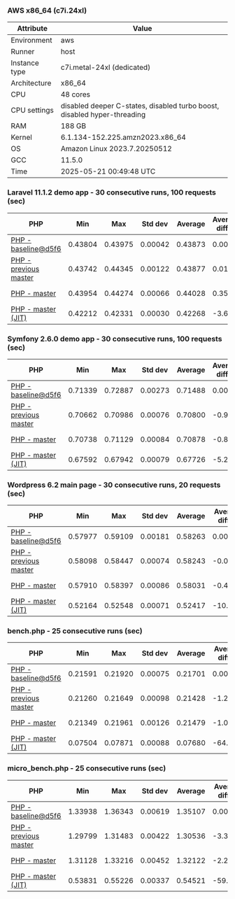 ### AWS x86_64 (c7i.24xl)

|  Attribute    |     Value      |
|---------------|----------------|
| Environment   |aws|
| Runner        |host|
| Instance type |c7i.metal-24xl (dedicated)|
| Architecture  |x86_64
| CPU           |48 cores|
| CPU settings  |disabled deeper C-states, disabled turbo boost, disabled hyper-threading|
| RAM           |188 GB|
| Kernel        |6.1.134-152.225.amzn2023.x86_64|
| OS            |Amazon Linux 2023.7.20250512|
| GCC           |11.5.0|
| Time          |2025-05-21 00:49:48 UTC|

### Laravel 11.1.2 demo app - 30 consecutive runs, 100 requests (sec)

|     PHP     |     Min     |     Max     |    Std dev   |   Average  |  Average diff % |   Median   | Median diff % |     Memory    |
|-------------|-------------|-------------|--------------|------------|-----------------|------------|---------------|---------------|
|[PHP - baseline@d5f6](https://github.com/php/php-src/commit/d5f6e56610)|0.43804|0.43975|0.00042|0.43873|0.00%|0.43872|0.00%|41.91 MB|
|[PHP - previous master](https://github.com/php/php-src/commit/63657df6e1)|0.43742|0.44345|0.00122|0.43877|0.01%|0.43845|-0.06%|42.13 MB|
|[PHP - master](https://github.com/php/php-src/commit/16a3fb1c3f)|0.43954|0.44274|0.00066|0.44028|0.35%|0.44013|0.32%|42.14 MB|
|[PHP - master (JIT)](https://github.com/php/php-src/commit/16a3fb1c3f)|0.42212|0.42331|0.00030|0.42268|-3.66%|0.42267|-3.66%|50.93 MB|

### Symfony 2.6.0 demo app - 30 consecutive runs, 100 requests (sec)

|     PHP     |     Min     |     Max     |    Std dev   |   Average  |  Average diff % |   Median   | Median diff % |     Memory    |
|-------------|-------------|-------------|--------------|------------|-----------------|------------|---------------|---------------|
|[PHP - baseline@d5f6](https://github.com/php/php-src/commit/d5f6e56610)|0.71339|0.72887|0.00273|0.71488|0.00%|0.71414|0.00%|37.56 MB|
|[PHP - previous master](https://github.com/php/php-src/commit/63657df6e1)|0.70662|0.70986|0.00076|0.70800|-0.96%|0.70787|-0.88%|37.79 MB|
|[PHP - master](https://github.com/php/php-src/commit/16a3fb1c3f)|0.70738|0.71129|0.00084|0.70878|-0.85%|0.70871|-0.76%|37.80 MB|
|[PHP - master (JIT)](https://github.com/php/php-src/commit/16a3fb1c3f)|0.67592|0.67942|0.00079|0.67726|-5.26%|0.67721|-5.17%|44.68 MB|

### Wordpress 6.2 main page - 30 consecutive runs, 20 requests (sec)

|     PHP     |     Min     |     Max     |    Std dev   |   Average  |  Average diff % |   Median   | Median diff % |     Memory    |
|-------------|-------------|-------------|--------------|------------|-----------------|------------|---------------|---------------|
|[PHP - baseline@d5f6](https://github.com/php/php-src/commit/d5f6e56610)|0.57977|0.59109|0.00181|0.58263|0.00%|0.58247|0.00%|43.12 MB|
|[PHP - previous master](https://github.com/php/php-src/commit/63657df6e1)|0.58098|0.58447|0.00074|0.58243|-0.04%|0.58232|-0.03%|43.41 MB|
|[PHP - master](https://github.com/php/php-src/commit/16a3fb1c3f)|0.57910|0.58397|0.00086|0.58031|-0.40%|0.58010|-0.41%|43.36 MB|
|[PHP - master (JIT)](https://github.com/php/php-src/commit/16a3fb1c3f)|0.52164|0.52548|0.00071|0.52417|-10.04%|0.52417|-10.01%|60.77 MB|

### bench.php - 25 consecutive runs (sec)

|     PHP     |     Min     |     Max     |    Std dev   |   Average  |  Average diff % |   Median   | Median diff % |     Memory    |
|-------------|-------------|-------------|--------------|------------|-----------------|------------|---------------|---------------|
|[PHP - baseline@d5f6](https://github.com/php/php-src/commit/d5f6e56610)|0.21591|0.21920|0.00075|0.21701|0.00%|0.21693|0.00%|26.28 MB|
|[PHP - previous master](https://github.com/php/php-src/commit/63657df6e1)|0.21260|0.21649|0.00098|0.21428|-1.26%|0.21430|-1.21%|26.39 MB|
|[PHP - master](https://github.com/php/php-src/commit/16a3fb1c3f)|0.21349|0.21961|0.00126|0.21479|-1.02%|0.21462|-1.07%|26.40 MB|
|[PHP - master (JIT)](https://github.com/php/php-src/commit/16a3fb1c3f)|0.07504|0.07871|0.00088|0.07680|-64.61%|0.07664|-64.67%|27.49 MB|

### micro_bench.php - 25 consecutive runs (sec)

|     PHP     |     Min     |     Max     |    Std dev   |   Average  |  Average diff % |   Median   | Median diff % |     Memory    |
|-------------|-------------|-------------|--------------|------------|-----------------|------------|---------------|---------------|
|[PHP - baseline@d5f6](https://github.com/php/php-src/commit/d5f6e56610)|1.33938|1.36343|0.00619|1.35107|0.00%|1.35054|0.00%|20.54 MB|
|[PHP - previous master](https://github.com/php/php-src/commit/63657df6e1)|1.29799|1.31483|0.00422|1.30536|-3.38%|1.30504|-3.37%|20.66 MB|
|[PHP - master](https://github.com/php/php-src/commit/16a3fb1c3f)|1.31128|1.33216|0.00452|1.32122|-2.21%|1.32127|-2.17%|20.66 MB|
|[PHP - master (JIT)](https://github.com/php/php-src/commit/16a3fb1c3f)|0.53831|0.55226|0.00337|0.54521|-59.65%|0.54526|-59.63%|21.91 MB|
